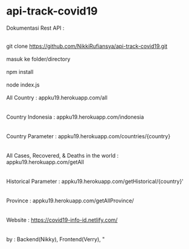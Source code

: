 # api-track-covid19
Dokumentasi Rest API : <br><br>

git clone https://github.com/NikkiRufiansya/api-track-covid19.git <br>\
masuk ke folder/directory <br>\
npm install <br>\
node index.js <br>\
                All Country : appku19.herokuapp.com/all<br><br>\
                Country Indonesia : appku19.herokuapp.com/indonesia <br><br>\
                Country Parameter : appku19.herokuapp.com/countries/{country} <br><br>\
                All Cases, Recovered, & Deaths in the world : appku19.herokuapp.com/getAll <br><br>\
                Historical Parameter : appku19.herokuapp.com/getHistorical/{country}' <br><br>\
                Province : appku19.herokuapp.com/getAllProvince/<br><br>\
                Website : https://covid19-info-id.netlify.com/ <br><br>\
                by : Backend(Nikky), Frontend(Verry),   "
